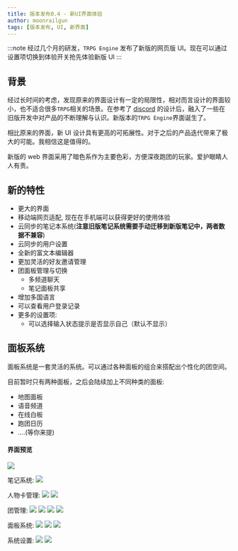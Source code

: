```yaml
---
title: 版本发布0.4 - 新UI界面体验
author: moonrailgun
tags: [版本发布, UI, 新界面]
---
```


:::note
经过几个月的研发，`TRPG Engine` 发布了新版的网页版 UI。现在可以通过设置项切换到体验开关抢先体验新版 UI
:::

## 背景

经过长时间的考虑，发现原来的界面设计有一定的局限性，相对而言设计的界面较小，也不适合很多`TRPG`相关的场景。在参考了 [discord](https://discord.com/) 的设计后，融入了一些在旧版开发中对产品的不断理解与认识。新版本的`TRPG Engine`界面诞生了。

相比原来的界面，新 UI 设计具有更高的可拓展性。对于之后的产品迭代带来了极大的可能。我相信这是值得的。

新版的 web 界面采用了暗色系作为主要色彩，方便深夜跑团的玩家。爱护眼睛人人有责。

## 新的特性

- 更大的界面
- 移动端网页适配, 现在在手机端可以获得更好的使用体验
- 云同步的笔记本系统(**注意旧版笔记系统需要手动迁移到新版笔记中，两者数据不兼容**)
- 云同步的用户设置
- 全新的富文本编辑器
- 更加灵活的好友邀请管理
- 团面板管理与切换
  - 多频道聊天
  - 笔记面板共享
- 增加多国语言
- 可以查看用户登录记录
- 更多的设置项:
  - 可以选择输入状态提示是否显示自己（默认不显示）

<!--truncate-->

## 面板系统

面板系统是一套灵活的系统。可以通过各种面板的组合来搭配出个性化的团空间。

目前暂时只有两种面板，之后会陆续加上不同种类的面板:

- 地图面板
- 语音频道
- 在线白板
- 跑团日历
- ....(等你来提)

#### 界面预览

![](/img/blog/20200915112138.jpg)

笔记系统:
![](/img/blog/20200915113053.jpg)

人物卡管理:
![](/img/blog/20200915113327.jpg)
![](/img/blog/20200915113440.jpg)

团管理:
![](/img/blog/20200915114145.jpg)
![](/img/blog/20200915114342.jpg)
![](/img/blog/20200915114421.jpg)
![](/img/blog/20200915115703.jpg)

面板系统:
![](/img/blog/20200915115952.jpg)
![](/img/blog/20200915120019.jpg)
![](/img/blog/20200915120148.jpg)

系统设置:
![](/img/blog/20200915120409.jpg)
![](/img/blog/20200915120632.jpg)
